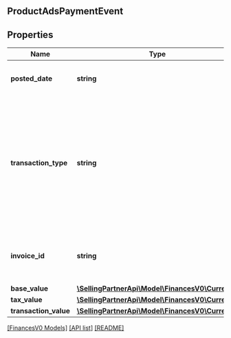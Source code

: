 ## ProductAdsPaymentEvent

## Properties

Name | Type | Description | Notes
------------ | ------------- | ------------- | -------------
**posted_date** | **string** | A date string in ISO 8601 format. | [optional]
**transaction_type** | **string** | Indicates if the transaction is for a charge or a refund.<br><br>Possible values:<br><br>* charge - Charge<br><br>* refund - Refund | [optional]
**invoice_id** | **string** | Identifier for the invoice that the transaction appears in. | [optional]
**base_value** | [**\SellingPartnerApi\Model\FinancesV0\Currency**](Currency.md) |  | [optional]
**tax_value** | [**\SellingPartnerApi\Model\FinancesV0\Currency**](Currency.md) |  | [optional]
**transaction_value** | [**\SellingPartnerApi\Model\FinancesV0\Currency**](Currency.md) |  | [optional]

[[FinancesV0 Models]](../) [[API list]](../../Api) [[README]](../../../README.md)
